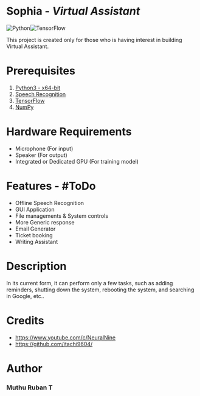 # Sophia - _Virtual Assistant_ 
![Python](https://img.shields.io/badge/python-3670A0?style=for-the-badge&logo=python&logoColor=ffdd54)![TensorFlow](https://img.shields.io/badge/TensorFlow-%23FF6F00.svg?style=for-the-badge&logo=TensorFlow&logoColor=white)  

This project is created only for those who is having interest in building Virtual Assistant.

# Prerequisites

1. [Python3 - x64-bit](https://www.python.org/)
2. [Speech Recognition](https://pypi.org/project/SpeechRecognition/)
3. [TensorFlow](https://www.tensorflow.org/)
4. [NumPy](https://numpy.org/)

# Hardware Requirements
- Microphone (For input)
- Speaker (For output)
- Integrated or Dedicated GPU (For training model)


# Features - #ToDo
- Offline Speech Recognition
- GUI Application
- File managements & System controls
- More Generic response
- Email Generator
- Ticket booking
- Writing Assistant

# Description
In its current form, it can perform only a few tasks, such as adding reminders, shutting down the system, rebooting the system, and searching in Google, etc..
# Credits
- https://www.youtube.com/c/NeuralNine
- https://github.com/itachi9604/
# Author
### Muthu Ruban T